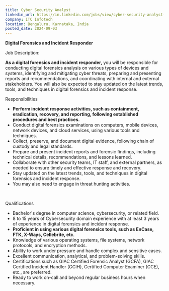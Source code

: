 ```yaml
---
title: Cyber Security Analyst
linkedin_url: https://in.linkedin.com/jobs/view/cyber-security-analyst-at-itc-infotech-4014921595?position=8&pageNum=2&refId=wNz69Xu2wL93BsepAnyl6A%3D%3D&trackingId=jEUfLW2hV83DUQTvxBi74Q%3D%3D
company: ITC Infotech
location: Bengaluru, Karnataka, India
posted_date: 2024-09-03
---
```


<div class="description__text description__text--rich">
<section class="show-more-less-html" data-max-lines="5">
<div class="show-more-less-html__markup show-more-less-html__markup--clamp-after-5 relative overflow-hidden">
<p><strong>Digital Forensics and Incident Responder</strong></p><p>Job Description:</p><p><strong>As a digital forensics and incident responder,</strong> you will be responsible for conducting digital forensics analysis on various types of devices and systems, identifying and mitigating cyber threats, preparing and presenting reports and recommendations, and coordinating with internal and external stakeholders. You will also be expected to stay updated on the latest trends, tools, and techniques in digital forensics and incident response.</p><p>Responsibilities</p><ul><li><strong>Perform incident response activities, such as containment, eradication, recovery, and reporting, following established procedures and best practices.</strong></li><li>Conduct digital forensics examinations on computers, mobile devices, network devices, and cloud services, using various tools and techniques.</li><li>Collect, preserve, and document digital evidence, following chain of custody and legal standards.</li><li>Prepare and present incident reports and forensic findings, including technical details, recommendations, and lessons learned.</li><li>Collaborate with other security teams, IT staff, and external partners, as needed to ensure timely and effective response and recovery.</li><li>Stay updated on the latest trends, tools, and techniques in digital forensics and incident response.</li><li>You may also need to engage in threat hunting activities.</li></ul><p><br/></p><p>Qualifications</p><ul><li>Bachelor's degree in computer science, cybersecurity, or related field.</li><li>8 to 15 years of Cybersecurity domain experience with at least 3 years of experience in digital forensics and incident response.</li><li><strong>Proficient in using various digital forensics tools, such as EnCase, FTK, X-Ways, Cellebrite, etc</strong>.</li><li>Knowledge of various operating systems, file systems, network protocols, and encryption methods.</li><li>Ability to work under pressure and handle complex and sensitive cases.</li><li>Excellent communication, analytical, and problem-solving skills.</li><li>Certifications such as GIAC Certified Forensic Analyst (GCFA), GIAC Certified Incident Handler (GCIH), Certified Computer Examiner (CCE), etc., are preferred.</li><li>Ready to work on-call and beyond regular business hours when necessary.</li></ul>
</div>


<!-- --> </section>
</div>
